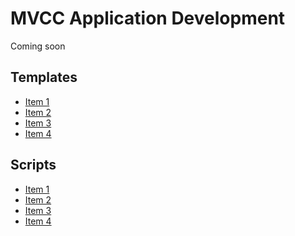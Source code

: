 # MVCC Application Development

Coming soon

## Templates

* [Item 1]()
* [Item 2]()
* [Item 3]()
* [Item 4]()

## Scripts

* [Item 1]()
* [Item 2]()
* [Item 3]()
* [Item 4]()

